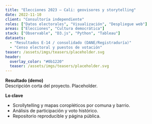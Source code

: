 ```yaml
---
title: "Elecciones 2023 – Cali: geovisores y storytelling"
date: 2022-11-10
client: "Consultoría independiente"
roles: ["Datos electorales", "Visualización", "Despliegue web"]
areas: ["Elecciones", "Cultura democrática"]
stack: ["Observable", "D3.js", "Python", "Tableau"]
datasets:
  - "Resultados E-14 / consolidado (DANE/Registraduría)"
  - "Censo electoral y puestos de votación"
teaser: /assets/imgs/teasers/placeholder.svg
header:
  overlay_color: "#0b1220"
  teaser: /assets/imgs/teasers/placeholder.svg
---
```


**Resultado (demo)**  
Descripción corta del proyecto. Placeholder.

**Lo clave**
- Scrollytelling y mapas coropléticos por comuna y barrio.
- Análisis de participación y voto histórico.
- Repositorio reproducible y página pública.
